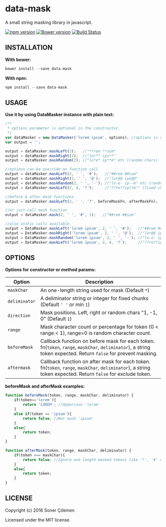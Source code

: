 # data-mask
A small string masking library in javascript.

[![npm version](https://badge.fury.io/js/data-mask.svg)](http://badge.fury.io/js/data-mask)
[![Bower version](https://badge.fury.io/bo/data-mask.svg)](http://badge.fury.io/bo/data-mask)
[![Build Status](https://travis-ci.org/scokmen/data-mask.svg?branch=master)](https://travis-ci.org/scokmen/data-mask)

## INSTALLATION

**With bower:**

```javascript
bower install --save data-mask
```

**With npm:**

```javascript
npm install --save data-mask
```

## USAGE

 **Use it by using DataMasker instance with plain text:**

```javascript
/**
 * options parameter is optional in the constructor.
 */
var dataMasker = new DataMasker('lorem ipsum', options); //options is optional
var output = '';

output = dataMasker.maskLeft(2);   //"**rem **sum"
output = dataMasker.maskRight(2);  //"lor** ips**"
output = dataMasker.maskRandom(2); //"lo*e* ip**m" etc (random chars)

//options can be override on function call
output = dataMasker.maskLeft(2, ' ', '#');   //"##rem ##sum"
output = dataMasker.maskRight(2, ' ', '@');  //"lor@@ ips@@"
output = dataMasker.maskRandom(2, ' ', '-'); //"lo-e- ip--m" etc (random chars)
output = dataMasker.maskLeft(2, 4, '?');     //"??re??ip??m"" (fixed chunks)

//before & after mask functions.
output = dataMasker.maskLeft(2, ' ', '?', beforeMaskFn, afterMaskFn);

//or just call mask function
output = dataMasker.mask(2, ' ', '#', 1);   //"##rem ##sum"

//also static calls available.
output = DataMasker.maskLeft('lorem ipsum', 2, ' ', '#');   //"##rem ##sum"
output = DataMasker.maskRight('lorem ipsum', 2, ' ', '@');  //"lor@@ ips@@"
output = DataMasker.maskRandom('lorem ipsum', 2, ' ', '-'); //"lo-e- ip--m" etc (random chars)
output = DataMasker.maskLeft('lorem ipsum', 2, 4, '?');     //"??re??ip??m"" (fixed chunks)
```

## OPTIONS

**Options for constructor or method params:**
 
Option       | Description
--- | ---
`maskChar`    | An one-length string used for mask (Default `*`)
`deliminator` | A deliminator string or integer for fixed chunks (Default `' '` or min `1`)
`direction  ` | Mask positions. Left, right or random chars "1, -1, 0" (Default `1`)
`range`       | Mask character count or percentage for token (0 < range < 1), range=0 is random character count.
`beforeMask`  | Callback function on before mask for each token.  fn(`token`, `range`, `maskChar`, `deliminator`), a string token expected. Return `false` for prevent masking. 
`aftermask`  | Callback function on after mask for each token.  fn(`token`, `range`, `maskChar`, `deliminator`), a string token expected. Return `false` for exclude token.

**beforeMask and afterMask examples:**

```javascript
function beforeMask(token, range, maskChar, deliminator) {
    if(token=='lorem'){
        return 'LOREM'; //Uppercase 'lorem'
    }
    else if(token == 'ipsum'){
        return false; //Not mask 'ipsum'
    }
    else{
        return token;
    }
}

function afterMask(token, range, maskChar, deliminator) {
    if(token === maskChar){
        return false; //Ignore one-length masked tokens like '*', '#' etc.
    }
    else{
        return token;
    }
}
```
## LICENSE

Copyright (c) 2016 Soner Çökmen

Licensed under the MIT license.